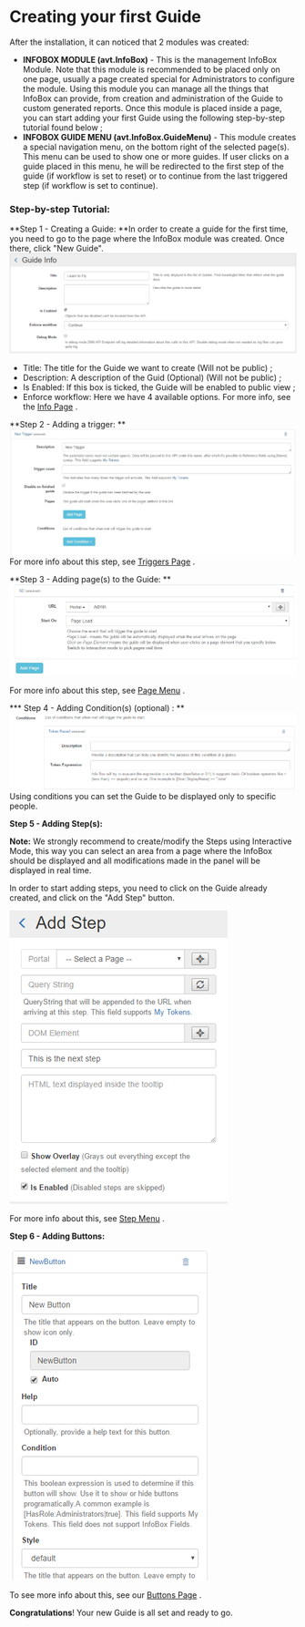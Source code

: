 # Creating your first Guide


After the installation, it can noticed that 2 modules was created:
* **INFOBOX MODULE (avt.InfoBox)** - This is the management InfoBox Module. Note that this module is recommended to be placed only on one page, usually a page created special for Administrators to configure the module. Using this module you can manage all the things that InfoBox can provide, from creation and administration of the Guide to custom generated reports.
Once this module is placed inside a page, you can start adding your first Guide using the following step-by-step tutorial found below ;
* **INFOBOX GUIDE MENU (avt.InfoBox.GuideMenu)** - This module creates a special navigation menu, on the bottom right of the selected page(s). This menu can be used to show one or more guides. If user clicks on a guide placed in this menu, he will be redirected to the first step of the guide (if workflow is set to reset) or to continue from the last triggered step (if workflow is set to continue).


### Step-by-step Tutorial:


**Step 1 - Creating a Guide:
**In order to create a guide for the first time, you need to go to the page where the InfoBox module was created. Once there, click "New Guide". 
![](2016-04-08_1709.png)

* Title: The title for the Guide we want to create (Will not be public) ;
* Description: A description of the Guid (Optional) (Will not be public) ;
* Is Enabled: If this box is ticked, the Guide will be enabled to public view ;
* Enforce workflow: Here we have 4 available options. For more info, see the [Info Page](http://infobox.guide.dnnsharp.com/info.html) . 


**Step 2 - Adding a trigger:
**
![](kjk.jpg)
For more info about this step, see [Triggers Page](http://infobox.guide.dnnsharp.com/triggers.html) .


**Step 3 - Adding page(s) to the Guide:
**
![](sdfsd.jpg)

For more info about this step, see [Page Menu](https://dnnsharp.gitbooks.io/info-box/content/pages.html) .


*** Step 4 - Adding Condition(s) (optional) :
**
![](2016-04-08_1726.png)
Using conditions you can set the Guide to be displayed only to specific people.



**Step 5 - Adding Step(s):**


**Note:** We strongly recommend to create/modify the Steps using Interactive Mode, this way you can select an area from a page where the InfoBox should be displayed and all modifications made in the panel will be displayed in real time.

In order to start adding steps, you need to click on the Guide already created, and click on the "Add Step" button.

![](2016-04-08_1731.png)

For more info about this, see [Step Menu](http://infobox.guide.dnnsharp.com/steps.html) .

**Step 6 - Adding Buttons:**

![](2016-04-08_1734.png)

To see more info about this, see our [Buttons Page](http://infobox.guide.dnnsharp.com/buttons.html) .

**Congratulations**! Your new Guide is all set and ready to go.